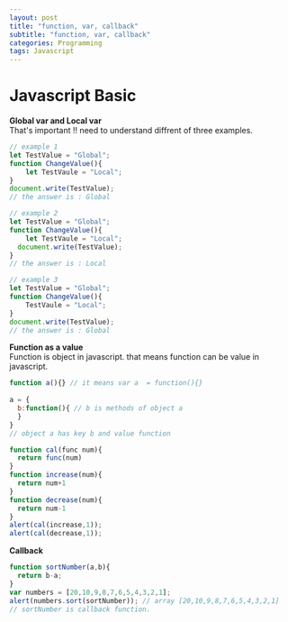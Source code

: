 ```yaml
---
layout: post
title: "function, var, callback"
subtitle: "function, var, callback"
categories: Programming
tags: Javascript
---
```

# **Javascript Basic**

**Global var and Local var** <br>
That's important !! need to understand diffrent of three examples.
```javascript
// example 1
let TestValue = "Global";
function ChangeValue(){
	let TestVaule = "Local";
}
document.write(TestValue);
// the answer is : Global

// example 2
let TestValue = "Global";
function ChangeValue(){
	let TestVaule = "Local";
  document.write(TestValue);
}
// the answer is : Local

// example 3
let TestValue = "Global";
function ChangeValue(){
	TestVaule = "Local";
}
document.write(TestValue);
// the answer is : Global
``` 

**Function as a value** <br>
Function is object in javascript.
that means function can be value in javascript.
```javascript 
function a(){} // it means var a  = function(){}
  
a = {
  b:function(){ // b is methods of object a
  }
}
// object a has key b and value function
```

```javascript
function cal(func num){
  return func(num)
}
function increase(num){
  return num+1
}
function decrease(num){
  return num-1
}
alert(cal(increase,1));
alert(cal(decrease,1));
```

**Callback**
```javascript
function sortNumber(a,b){
  return b-a;
}
var numbers = [20,10,9,8,7,6,5,4,3,2,1];
alert(numbers.sort(sortNumber)); // array [20,10,9,8,7,6,5,4,3,2,1]
// sortNumber is callback function.
```